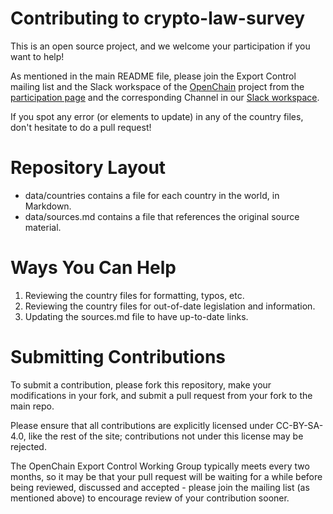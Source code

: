 # Contributing to crypto-law-survey

This is an open source project, and we welcome your participation if you want to help!

As mentioned in the main README file, please join the Export Control mailing list and the Slack workspace of the [OpenChain](https://www.openchainproject.org/) project from the [participation page](https://www.openchainproject.org/participate) and the corresponding Channel in our [Slack workspace](https://join.slack.com/t/openchainproject/shared_invite/zt-7ayys8g2-dgijHIK_kyrhEWEknrD0cQ).

If you spot any error (or elements to update) in any of the country files, don't hesitate to do a pull request!

# Repository Layout
* data/countries contains a file for each country in the world, in Markdown.
* data/sources.md contains a file that references the original source material.

# Ways You Can Help

1. Reviewing the country files for formatting, typos, etc.
2. Reviewing the country files for out-of-date legislation and information.
3. Updating the sources.md file to have up-to-date links.

# Submitting Contributions

To submit a contribution, please fork this repository, make your modifications in your fork, and submit a pull request from your fork to the main repo.

Please ensure that all contributions are explicitly licensed under CC-BY-SA-4.0, like the rest of the site; contributions not under this license may be rejected.

The OpenChain Export Control Working Group typically meets every two months, so it may be that your pull request will be waiting for a while before being reviewed, discussed and accepted - please join the mailing list (as mentioned above) to encourage review of your contribution sooner.
